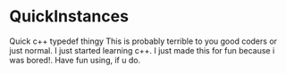 # QuickInstances
Quick c++ typedef thingy
This is probably terrible to you good coders or just normal. I just started learning c++.
I just made this for fun because i was bored!.
Have fun using, if u do.
